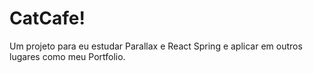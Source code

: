 # CatCafe!

Um projeto para eu estudar Parallax e React Spring e aplicar em outros lugares como meu Portfolio.

